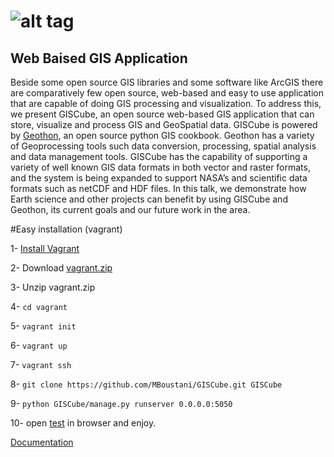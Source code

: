 ![alt tag](https://github.com/MBoustani/GISCube/blob/master/giscube_app/static/img/logo.png)
=======

## Web Baised GIS Application


Beside some open source GIS libraries and some software like ArcGIS there are comparatively few open source, web-based and easy to use application that are capable of doing GIS processing and visualization. To address this, we present GISCube, an open source web-based GIS application that can store, visualize and process GIS and GeoSpatial data. GISCube is powered by [Geothon](https://github.com/MBoustani/Geothon), an open source python GIS cookbook. Geothon has a variety of Geoprocessing tools such data conversion, processing, spatial analysis and data management tools. GISCube has the capability of supporting a variety of well known GIS data formats in both vector and raster formats, and the system is being expanded to support NASA’s and scientific data formats such as netCDF and HDF files. In this talk, we demonstrate how Earth science and other projects can benefit by using GISCube and Geothon, its current goals and our future work in the area.

#Easy installation (vagrant)

1- [Install Vagrant](https://docs.vagrantup.com/v2/installation/)

2- Download [vagrant.zip](https://github.com/MBoustani/GISCube/raw/master/vagrant.zip)

3- Unzip vagrant.zip

4- `cd vagrant`

5- `vagrant init`

6- `vagrant up`

7- `vagrant ssh`

8- `git clone https://github.com/MBoustani/GISCube.git GISCube`

9- `python GISCube/manage.py runserver 0.0.0.0:5050`

10- open [test](localhost:5050) in browser and enjoy.


[Documentation](https://github.com/MBoustani/GISCube/wiki)



